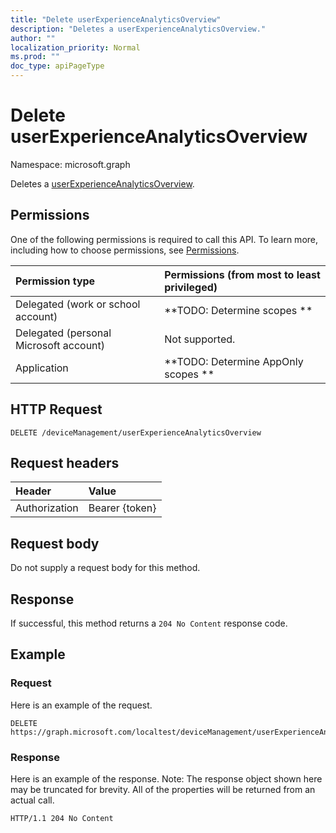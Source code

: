 ```yaml
---
title: "Delete userExperienceAnalyticsOverview"
description: "Deletes a userExperienceAnalyticsOverview."
author: ""
localization_priority: Normal
ms.prod: ""
doc_type: apiPageType
---
```


# Delete userExperienceAnalyticsOverview

Namespace: microsoft.graph

Deletes a [userExperienceAnalyticsOverview](../resources/intune-devices-userexperienceanalyticsoverview.md).

## Permissions
One of the following permissions is required to call this API. To learn more, including how to choose permissions, see [Permissions](/concepts/permissions-reference.md).

|Permission type|Permissions (from most to least privileged)|
|:---|:---|
|Delegated (work or school account)|**TODO: Determine scopes **|
|Delegated (personal Microsoft account)|Not supported.|
|Application|**TODO: Determine AppOnly scopes **|

## HTTP Request
<!-- {
  "blockType": "ignored"
}
-->
``` http
DELETE /deviceManagement/userExperienceAnalyticsOverview
```

## Request headers
|Header|Value|
|:---|:---|
|Authorization|Bearer {token}|

## Request body
Do not supply a request body for this method.

## Response
If successful, this method returns a `204 No Content` response code.

## Example

### Request
Here is an example of the request.
<!-- {
  "blockType": "request",
  "name": "delete_userexperienceanalyticsoverview"
}
-->
``` http
DELETE https://graph.microsoft.com/localtest/deviceManagement/userExperienceAnalyticsOverview
```

### Response
Here is an example of the response. Note: The response object shown here may be truncated for brevity. All of the properties will be returned from an actual call.
<!-- {
  "blockType": "response",
  "truncated": true
}
-->
``` http
HTTP/1.1 204 No Content
```

